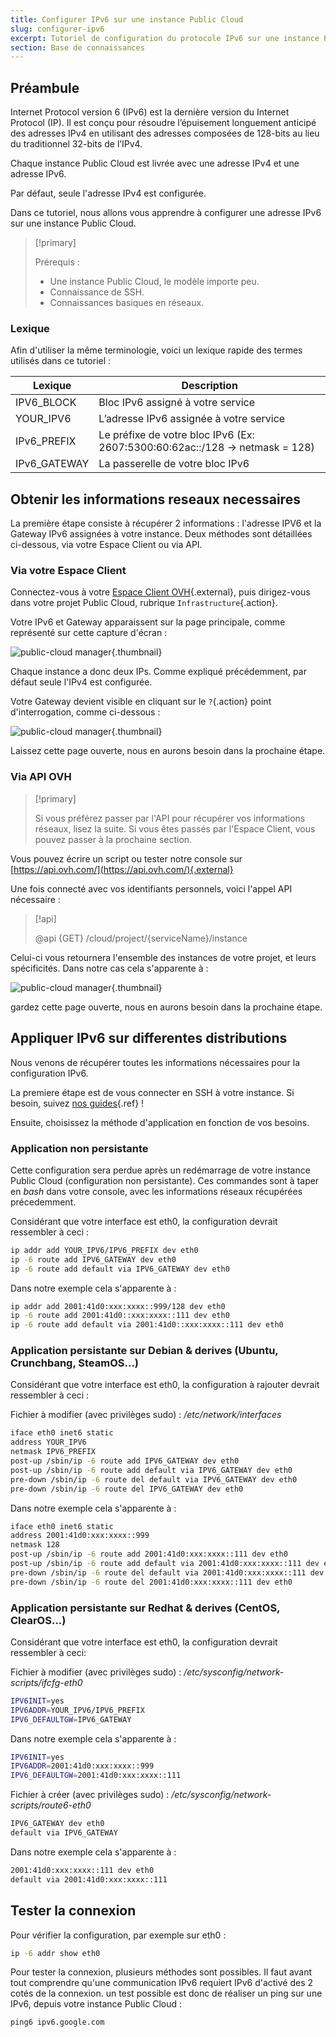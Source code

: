 ```yaml
---
title: Configurer IPv6 sur une instance Public Cloud
slug: configurer-ipv6
excerpt: Tutoriel de configuration du protocole IPv6 sur une instance Public Cloud
section: Base de connaissances
---
```



## Préambule
Internet Protocol version 6 (IPv6) est la dernière version du Internet Protocol (IP). Il est conçu pour résoudre l’épuisement longuement anticipé des adresses IPv4 en utilisant des adresses composées de 128-bits au lieu du traditionnel 32-bits de l’IPv4.

Chaque instance Public Cloud est livrée avec une adresse IPv4 et une adresse IPv6.

Par défaut, seule l'adresse IPv4 est configurée.

Dans ce tutoriel, nous allons vous apprendre à configurer une adresse IPv6 sur une instance Public Cloud.



> [!primary]
>
> Prérequis :
> - Une instance Public Cloud, le modèle importe peu.
> - Connaissance de SSH.
> - Connaissances basiques en réseaux.
>

### Lexique
Afin d'utiliser la même terminologie, voici un lexique rapide des termes utilisés dans ce tutoriel :

|Lexique|Description|
|---|---|
|IPV6_BLOCK|Bloc IPv6 assigné à votre service|
|YOUR_IPV6|L’adresse IPv6 assignée à votre service|
|IPv6_PREFIX|Le préfixe de votre bloc IPv6 (Ex: 2607:5300:60:62ac::/128 -> netmask = 128)|
|IPv6_GATEWAY|La passerelle de votre bloc IPv6|


## Obtenir les informations reseaux necessaires
La première étape consiste à récupérer 2 informations : l'adresse IPV6  et la Gateway IPv6 assignées à votre instance. Deux méthodes sont détaillées ci-dessous, via votre Espace Client ou via API.


### Via votre Espace Client
Connectez-vous à votre [Espace Client OVH](https://www.ovh.com/manager/cloud){.external}, puis dirigez-vous dans votre projet Public Cloud, rubrique `Infrastructure`{.action}.

Votre IPv6 et Gateway apparaissent sur la page principale, comme représenté sur cette capture d'écran :


![public-cloud manager](images/manager1.png){.thumbnail}

Chaque instance a donc deux IPs. Comme expliqué précédemment, par défaut seule l'IPv4 est configurée.

Votre Gateway devient visible en cliquant sur le `?`{.action} point d'interrogation, comme  ci-dessous :


![public-cloud manager](images/manager2.png){.thumbnail}

Laissez cette page ouverte, nous en aurons besoin dans la prochaine étape.


### Via API OVH


> [!primary]
>
> Si vous préférez passer par l'API pour récupérer vos informations réseaux, lisez la suite.
> Si vous êtes passés par l'Espace Client, vous pouvez passer à la prochaine section.
> 

Vous pouvez écrire un script ou tester notre console sur [https://api.ovh.com/](https://api.ovh.com/){.external}

Une fois connecté avec vos identifiants personnels, voici l'appel API nécessaire :


> [!api]
>
> @api {GET} /cloud/project/{serviceName}/instance
> 
Celui-ci vous retournera l'ensemble des instances de votre projet, et leurs spécificités. Dans notre cas cela s'apparente à :


![public-cloud manager](images/api1.png){.thumbnail}

gardez cette page ouverte, nous en aurons besoin dans la prochaine étape.


## Appliquer IPv6 sur differentes distributions
Nous venons de récupérer toutes les informations nécessaires pour la configuration IPv6.

La premiere étape est de vous connecter en SSH à votre instance. Si besoin, suivez [nos guides](../guide.fr-fr.md){.ref} !

Ensuite, choisissez la méthode d'application en fonction de vos besoins.


### Application non persistante
Cette configuration sera perdue après un redémarrage de votre instance Public Cloud (configuration non persistante). Ces commandes sont à taper en *bash* dans votre console, avec les informations réseaux récupérées précedemment.

Considérant que votre interface est eth0, la configuration devrait ressembler à ceci :


```bash
ip addr add YOUR_IPV6/IPV6_PREFIX dev eth0
ip -6 route add IPV6_GATEWAY dev eth0
ip -6 route add default via IPV6_GATEWAY dev eth0
```

Dans notre exemple cela s'apparente à :


```bash
ip addr add 2001:41d0:xxx:xxxx::999/128 dev eth0
ip -6 route add 2001:41d0::xxx:xxxx::111 dev eth0
ip -6 route add default via 2001:41d0::xxx:xxxx::111 dev eth0
```


### Application persistante sur Debian &amp; derives (Ubuntu, Crunchbang, SteamOS...)
Considérant que votre interface est eth0, la configuration à rajouter devrait ressembler à ceci :

Fichier à modifier (avec privilèges sudo) : */etc/network/interfaces*


```bash
iface eth0 inet6 static
address YOUR_IPV6
netmask IPV6_PREFIX
post-up /sbin/ip -6 route add IPV6_GATEWAY dev eth0
post-up /sbin/ip -6 route add default via IPV6_GATEWAY dev eth0
pre-down /sbin/ip -6 route del default via IPV6_GATEWAY dev eth0
pre-down /sbin/ip -6 route del IPV6_GATEWAY dev eth0
```

Dans notre exemple cela s'apparente à :


```bash
iface eth0 inet6 static
address 2001:41d0:xxx:xxxx::999
netmask 128
post-up /sbin/ip -6 route add 2001:41d0:xxx:xxxx::111 dev eth0
post-up /sbin/ip -6 route add default via 2001:41d0:xxx:xxxx::111 dev eth0
pre-down /sbin/ip -6 route del default via 2001:41d0:xxx:xxxx::111 dev eth0
pre-down /sbin/ip -6 route del 2001:41d0:xxx:xxxx::111 dev eth0
```


### Application persistante sur Redhat &amp; derives (CentOS, ClearOS...)
Considérant que votre interface est eth0, la configuration devrait ressembler à ceci:

Fichier à modifier (avec privilèges sudo) : */etc/sysconfig/network-scripts/ifcfg-eth0*


```bash
IPV6INIT=yes
IPV6ADDR=YOUR_IPV6/IPV6_PREFIX
IPV6_DEFAULTGW=IPV6_GATEWAY
```

Dans notre exemple cela s'apparente à :


```bash
IPV6INIT=yes
IPV6ADDR=2001:41d0:xxx:xxxx::999
IPV6_DEFAULTGW=2001:41d0:xxx:xxxx::111
```

Fichier à créer (avec privilèges sudo) : */etc/sysconfig/network-scripts/route6-eth0*


```bash
IPV6_GATEWAY dev eth0
default via IPV6_GATEWAY
```

Dans notre exemple cela s'apparente à :


```bash
2001:41d0:xxx:xxxx::111 dev eth0
default via 2001:41d0:xxx:xxxx::111
```


## Tester la connexion
Pour vérifier la configuration, par exemple sur eth0 :


```bash
ip -6 addr show eth0
```

Pour tester la connexion, plusieurs méthodes sont possibles. Il faut avant tout comprendre qu'une communication IPv6 requiert IPv6 d'activé des 2 cotés de la connexion. un test possible est donc de réaliser un ping sur une IPv6, depuis votre instance Public Cloud :


```bash
ping6 ipv6.google.com
```